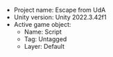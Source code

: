 <!-- UNITY CODE ASSIST INSTRUCTIONS START -->
- Project name: Escape from UdA
- Unity version: Unity 2022.3.42f1
- Active game object:
  - Name: Script
  - Tag: Untagged
  - Layer: Default
<!-- UNITY CODE ASSIST INSTRUCTIONS END -->